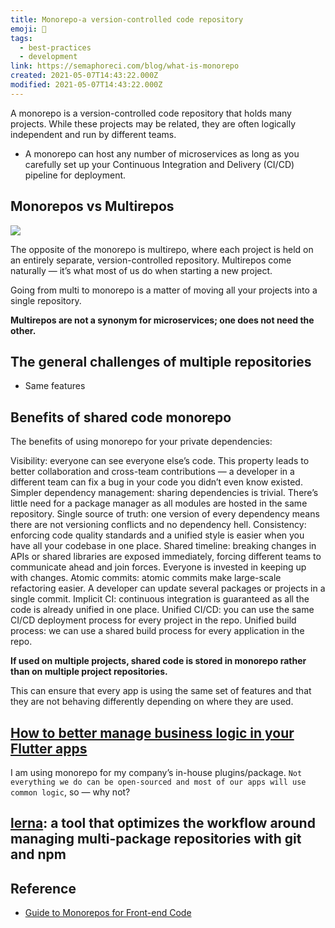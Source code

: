 ```yaml
---
title: Monorepo-a version-controlled code repository
emoji: 📝
tags:
  - best-practices
  - development
link: https://semaphoreci.com/blog/what-is-monorepo
created: 2021-05-07T14:43:22.000Z
modified: 2021-05-07T14:43:22.000Z
---
```


A monorepo is a version-controlled code repository that holds many projects. While these projects may be related, they are often logically independent and run by different teams.

- A monorepo can host any number of microservices as long as you carefully set up your Continuous Integration and Delivery (CI/CD) pipeline for deployment.

## Monorepos vs Multirepos

![](https://wpblog.semaphoreci.com/wp-content/uploads/2021/03/multi-to-mono.jpg)

The opposite of the monorepo is multirepo, where each project is held on an entirely separate, version-controlled repository. Multirepos come naturally — it’s what most of us do when starting a new project.

Going from multi to monorepo is a matter of moving all your projects into a single repository.

**Multirepos are not a synonym for microservices; one does not need the other.**

## The general challenges of multiple repositories

- Same features

## Benefits of shared code monorepo

The benefits of using monorepo for your private dependencies:

Visibility: everyone can see everyone else’s code. This property leads to better collaboration and cross-team contributions — a developer in a different team can fix a bug in your code you didn’t even know existed.
Simpler dependency management: sharing dependencies is trivial. There’s little need for a package manager as all modules are hosted in the same repository.
Single source of truth: one version of every dependency means there are not versioning conflicts and no dependency hell.
Consistency: enforcing code quality standards and a unified style is easier when you have all your codebase in one place.
Shared timeline: breaking changes in APIs or shared libraries are exposed immediately, forcing different teams to communicate ahead and join forces. Everyone is invested in keeping up with changes.
Atomic commits: atomic commits make large-scale refactoring easier. A developer can update several packages or projects in a single commit.
Implicit CI: continuous integration is guaranteed as all the code is already unified in one place.
Unified CI/CD: you can use the same CI/CD deployment process for every project in the repo.
Unified build process: we can use a shared build process for every application in the repo.

**If used on multiple projects, shared code is stored in monorepo rather than on multiple project repositories.**

This can ensure that every app is using the same set of features and that they are not behaving differently depending on where they are used.

## [How to better manage business logic in your Flutter apps](https://itnext.io/how-to-better-manage-business-logic-in-flutter-apps-bbbc8efe5dab)

I am using monorepo for my company’s in-house plugins/package. `Not everything we do can be open-sourced and most of our apps will use common logic`, so — why not?

## [lerna](https://lerna.js.org/): a tool that optimizes the workflow around managing multi-package repositories with git and npm

## Reference

- [Guide to Monorepos for Front-end Code](https://www.toptal.com/front-end/guide-to-monorepos)
